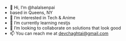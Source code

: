 - 👋 Hi, I’m @halalsenpai
-   based in Queens, NY
- 👀 I’m interested in Tech & Anime
- 🌱 I’m currently learning nestjs
- 💞️ I’m looking to collaborate on solutions that look good
- 📫 You can reach me at devchaghtai@gmail.com

<!---
halalsenpai/halalsenpai is a ✨ special ✨ repository because its `README.md` (this file) appears on your GitHub profile.
You can click the Preview link to take a look at your changes.
--->

